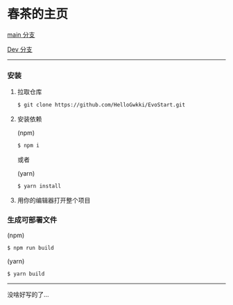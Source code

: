 # 春茶的主页

[main 分支](https://evostart.chuncha.tk/)

[Dev 分支](https://evostart-preview.chuncha.tk/)

---

### 安装

1. 拉取仓库
    
    ```sh
    $ git clone https://github.com/HelloGwkki/EvoStart.git
    ```

2. 安装依赖
    
    (npm)
    ```sh
    $ npm i
    ```
    
    或者
    
    (yarn)
    
    ```sh
    $ yarn install
    ```

3. 用你的编辑器打开整个项目


### 生成可部署文件

(npm)
```sh
$ npm run build
```

(yarn)
```sh
$ yarn build
```

---

没啥好写的了...
